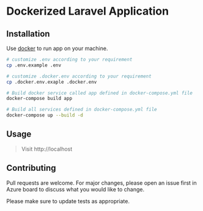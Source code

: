 # Dockerized Laravel Application


## Installation

Use [docker](https://www.docker.com/products/docker-desktop/) to run app on your machine.

```bash
# customize .env according to your requirement
cp .env.example .env

# customize .docker.env according to your requirement
cp .docker.env.exaple .docker.env

# Build docker service called app defined in docker-compose.yml file
docker-compose build app

# Build all services defined in docker-compose.yml file
docker-compose up --build -d
```

## Usage

> Visit http://localhost

## Contributing
Pull requests are welcome. For major changes, please open an issue first in Azure board to discuss what you would like to change.

Please make sure to update tests as appropriate.
